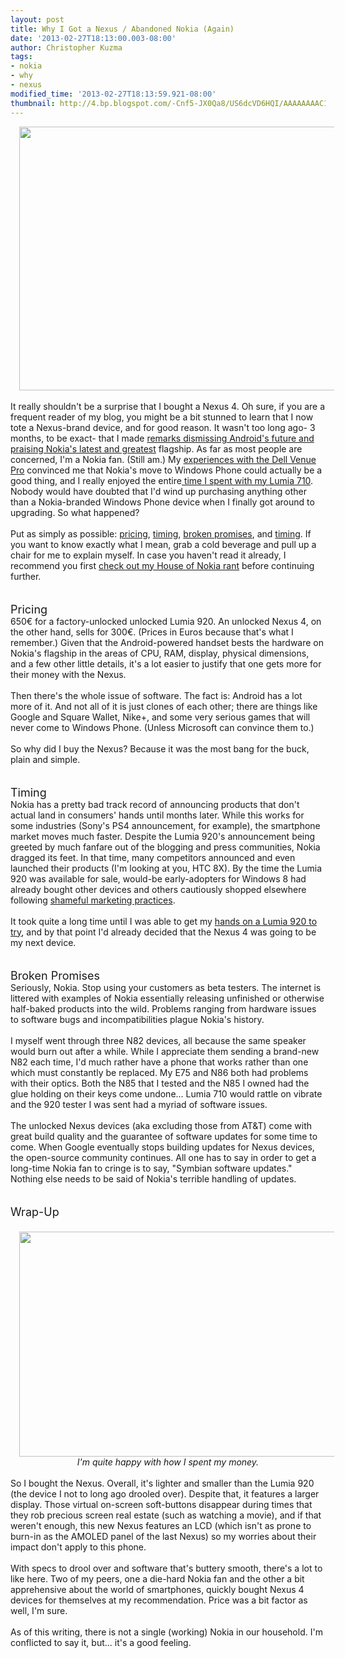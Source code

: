 ```yaml
---
layout: post
title: Why I Got a Nexus / Abandoned Nokia (Again)
date: '2013-02-27T18:13:00.003-08:00'
author: Christopher Kuzma
tags:
- nokia
- why
- nexus
modified_time: '2013-02-27T18:13:59.921-08:00'
thumbnail: http://4.bp.blogspot.com/-Cnf5-JX0Qa8/US6dcVD6HQI/AAAAAAAAC1Y/AQRMkXBf1BY/s72-c/DSC_3797.jpg
---
```


<div class="separator" style="clear: both; text-align: center;"><a href="http://4.bp.blogspot.com/-Cnf5-JX0Qa8/US6dcVD6HQI/AAAAAAAAC1Y/AQRMkXBf1BY/s1600/DSC_3797.jpg" imageanchor="1" style="margin-left: 1em; margin-right: 1em;"><img border="0" height="422" src="http://4.bp.blogspot.com/-Cnf5-JX0Qa8/US6dcVD6HQI/AAAAAAAAC1Y/AQRMkXBf1BY/s640/DSC_3797.jpg" width="640" /></a></div><div class="separator" style="clear: both; text-align: left;"><br /></div><div class="separator" style="clear: both; text-align: left;">It really shouldn't be a surprise that I bought a Nexus 4. Oh sure, if you are a frequent reader of my blog, you might be a bit stunned to learn that I now tote a Nexus-brand device, and for good reason. It wasn't too long ago- 3 months, to be exact- that I made <a href="http://www.meinfruhstuck.com/2012/11/lumiafactory-hour-with-nokia-lumia-920.html" target="_blank">remarks dismissing Android's future and praising Nokia's latest and greatest</a> flagship. As far as most people are concerned, I'm a Nokia fan. (Still am.) My <a href="http://www.meinfruhstuck.com/2011/12/dell-venue-pro-review.html" target="_blank">experiences with the Dell Venue Pro</a> convinced me that Nokia's move to Windows Phone could actually be a good thing, and I really enjoyed the entire<a href="http://www.meinfruhstuck.com/2012/01/nokia-lumia-710-review.html" target="_blank"> time I spent with my Lumia 710</a>. Nobody would have doubted that I'd wind up purchasing anything other than a Nokia-branded Windows Phone device when I finally got around to upgrading. So what happened?</div><div class="separator" style="clear: both; text-align: left;"><br /></div><div class="separator" style="clear: both; text-align: left;">Put as simply as possible: <u>pricing</u>, <u>timing</u>, <u>broken promises</u>, and <u>timing</u>. If you want to know exactly what I mean, grab a cold beverage and pull up a chair for me to explain myself. In case you haven't read it already, I recommend you first <a href="http://www.meinfruhstuck.com/2013/01/the-house-of-nokia.html" target="_blank">check out my House of Nokia rant</a> before continuing further.</div><div class="separator" style="clear: both; text-align: left;"><br /></div><div class="separator" style="clear: both; text-align: left;"><br /></div><div class="separator" style="clear: both; text-align: left;"><span style="font-size: large;">Pricing</span></div><div class="separator" style="clear: both; text-align: left;">650€ for a factory-unlocked unlocked Lumia 920. An unlocked Nexus 4, on the other hand, sells for 300€. (Prices in Euros because that's what I remember.) Given that the Android-powered handset bests the hardware on Nokia's flagship in the areas of CPU, RAM, display, physical dimensions, and a few other little details, it's a lot easier to justify that one gets more for their money with the Nexus.</div><div class="separator" style="clear: both; text-align: left;"><br /></div><div class="separator" style="clear: both; text-align: left;">Then there's the whole issue of software. The fact is: Android has a lot more of it. And not all of it is just clones of each other; there are things like Google and Square Wallet, Nike+, and some very serious games that will never come to Windows Phone. (Unless Microsoft can convince them to.)</div><div class="separator" style="clear: both; text-align: left;"><br /></div><div class="separator" style="clear: both; text-align: left;">So why did I buy the Nexus? Because it was the most bang for the buck, plain and simple.</div><div class="separator" style="clear: both; text-align: left;"><br /></div><div class="separator" style="clear: both; text-align: left;"><br /></div><div class="separator" style="clear: both; text-align: left;"><span style="font-size: large;">Timing</span></div><div class="separator" style="clear: both; text-align: left;">Nokia has a pretty bad track record of announcing products that don't actual land in consumers' hands until months later. While this works for some industries (Sony's PS4 announcement, for example), the smartphone market moves much faster. Despite the Lumia 920's announcement being greeted by much fanfare out of the blogging and press communities, Nokia dragged its feet. In that time, many competitors announced and even launched their products (I'm looking at you, HTC 8X). By the time the Lumia 920 was available for sale, would-be early-adopters for Windows 8 had already bought other devices and others cautiously shopped elsewhere following <a href="http://www.huffingtonpost.com/2012/09/06/nokia-ad-fail-lumia-920-camera_n_1861201.html" target="_blank">shameful marketing practices</a>.</div><div class="separator" style="clear: both; text-align: left;"><br /></div><div class="separator" style="clear: both; text-align: left;">It took quite a long time until I was able to get my <a href="http://www.meinfruhstuck.com/2013/01/nokia-lumia-920-review.html" target="_blank">hands on a Lumia 920 to try</a>, and by that point I'd already decided that the Nexus 4 was going to be my next device.</div><div class="separator" style="clear: both; text-align: left;"><br /></div><div class="separator" style="clear: both; text-align: left;"><br /></div><div class="separator" style="clear: both; text-align: left;"><span style="font-size: large;">Broken Promises</span></div><div class="separator" style="clear: both; text-align: left;">Seriously, Nokia. Stop using your customers as beta testers. The internet is littered with examples of Nokia essentially releasing unfinished or otherwise half-baked products into the wild. Problems ranging from hardware issues to software bugs and incompatibilities plague Nokia's history.</div><div class="separator" style="clear: both; text-align: left;"><br /></div><div class="separator" style="clear: both; text-align: left;">I myself went through three N82 devices, all because the same speaker would burn out after a while. While I appreciate them sending a brand-new N82 each time, I'd much rather have a phone that works rather than one which must constantly be replaced. My E75 and N86 both had problems with their optics. Both the N85 that I tested and the N85 I owned had the glue holding on their keys come undone... Lumia 710 would rattle on vibrate and the 920 tester I was sent had a myriad of software issues.</div><div class="separator" style="clear: both; text-align: left;"><br /></div><div class="separator" style="clear: both; text-align: left;">The unlocked Nexus devices (aka excluding those from AT&amp;T) come with great build quality and the guarantee of software updates for some time to come. When Google eventually stops building updates for Nexus devices, the open-source community continues. All one has to say in order to get a long-time Nokia fan to cringe is to say, "Symbian software updates." Nothing else needs to be said of Nokia's terrible handling of updates.</div><div class="separator" style="clear: both; text-align: left;"><br /></div><div class="separator" style="clear: both; text-align: left;"><br /></div><div class="separator" style="clear: both; text-align: left;"><span style="font-size: large;">Wrap-Up</span></div><div class="separator" style="clear: both; text-align: left;"><span style="font-size: large;"><br /></span></div><div class="separator" style="clear: both; text-align: center;"><a href="http://1.bp.blogspot.com/-bmtoGEcZ06g/US1KkFKPEkI/AAAAAAAAC0k/gnnzBHcu_dI/s1600/picture002.jpg" imageanchor="1" style="margin-left: 1em; margin-right: 1em;"><img border="0" height="360" src="http://1.bp.blogspot.com/-bmtoGEcZ06g/US1KkFKPEkI/AAAAAAAAC0k/gnnzBHcu_dI/s640/picture002.jpg" width="640" /></a></div><div style="text-align: center;"><i>I'm quite happy with how I spent my money.</i><br /><div style="text-align: left;"><i><br /></i></div><div style="text-align: left;">So I bought the Nexus. Overall, it's lighter and smaller than the Lumia 920 (the device I not to long ago drooled over). Despite that, it features a larger display. Those virtual on-screen soft-buttons disappear during times that they rob precious screen real estate (such as watching a movie), and if that weren't enough, this new Nexus features an LCD (which isn't as prone to burn-in as the AMOLED panel of the last Nexus) so my worries about their impact don't apply to this phone.</div><div style="text-align: left;"><br /></div><div style="text-align: left;">With specs to drool over and software that's buttery smooth, there's a lot to like here. Two of my peers, one a die-hard Nokia fan and the other a bit apprehensive about the world of smartphones, quickly bought Nexus 4 devices for themselves at my recommendation. Price was a bit factor as well, I'm sure.</div><div style="text-align: left;"><br /></div><div style="text-align: left;">As of this writing, there is not a single (working) Nokia in our household. I'm conflicted to say it, but... it's a good feeling.</div></div>